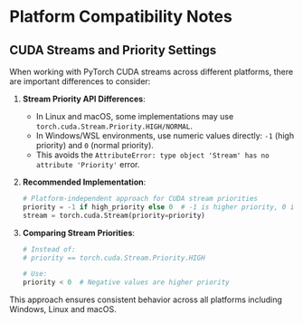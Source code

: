 # Platform Compatibility Notes

## CUDA Streams and Priority Settings

When working with PyTorch CUDA streams across different platforms, there are important differences to consider:

1. **Stream Priority API Differences**:
   - In Linux and macOS, some implementations may use `torch.cuda.Stream.Priority.HIGH/NORMAL`.
   - In Windows/WSL environments, use numeric values directly: `-1` (high priority) and `0` (normal priority).
   - This avoids the `AttributeError: type object 'Stream' has no attribute 'Priority'` error.

2. **Recommended Implementation**:
   ```python
   # Platform-independent approach for CUDA stream priorities
   priority = -1 if high_priority else 0  # -1 is higher priority, 0 is normal
   stream = torch.cuda.Stream(priority=priority)
   ```

3. **Comparing Stream Priorities**:
   ```python
   # Instead of:
   # priority == torch.cuda.Stream.Priority.HIGH
   
   # Use:
   priority < 0  # Negative values are higher priority
   ```

This approach ensures consistent behavior across all platforms including Windows, Linux and macOS.